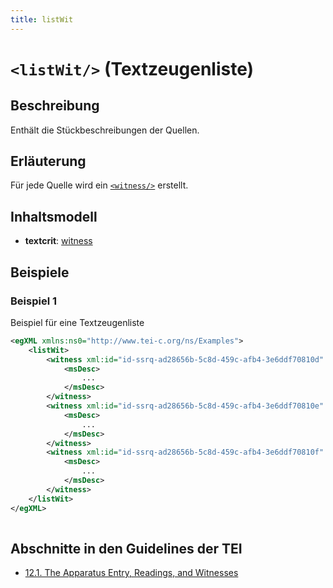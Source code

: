 ```yaml
---
title: listWit
---
```




# `<listWit/>` (Textzeugenliste)

## Beschreibung

Enthält die Stückbeschreibungen der Quellen.

## Erläuterung

Für jede Quelle wird ein [`<witness/>`](witness.md)  erstellt.

## Inhaltsmodell

- **textcrit**: [witness](witness.md)

## Beispiele

### Beispiel 1

Beispiel für eine Textzeugenliste

```xml
<egXML xmlns:ns0="http://www.tei-c.org/ns/Examples">
    <listWit>
        <witness xml:id="id-ssrq-ad28656b-5c8d-459c-afb4-3e6ddf70810d" n="A">
            <msDesc>
                ...
            </msDesc>
        </witness>
        <witness xml:id="id-ssrq-ad28656b-5c8d-459c-afb4-3e6ddf70810e" n="B">
            <msDesc>
                ...
            </msDesc>
        </witness>
        <witness xml:id="id-ssrq-ad28656b-5c8d-459c-afb4-3e6ddf70810f" n="C">
            <msDesc>
                ...
            </msDesc>
        </witness>
    </listWit>
</egXML>
               
```

## Abschnitte in den Guidelines der TEI

- [12.1. The Apparatus Entry, Readings, and Witnesses](https://www.tei-c.org/release/doc/tei-p5-doc/en/html/TC.html#TCAPLL)
